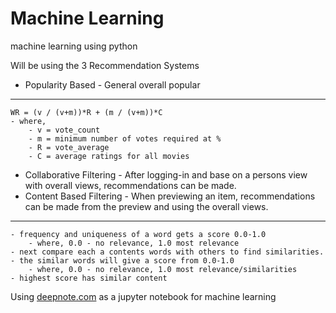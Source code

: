 # Machine Learning
machine learning using python

Will be using the 3 Recommendation Systems
- Popularity Based - General overall popular 
---
    WR = (v / (v+m))*R + (m / (v+m))*C
    - where,
        - v = vote_count
        - m = minimum number of votes required at %
        - R = vote_average
        - C = average ratings for all movies
- Collaborative Filtering - After logging-in and base on a persons view with overall views, recommendations can be made.
- Content Based Filtering - When previewing an item, recommendations can be made from the preview and using the overall views.
---
    - frequency and uniqueness of a word gets a score 0.0-1.0
        - where, 0.0 - no relevance, 1.0 most relevance
    - next compare each a contents words with others to find similarities.
    - the similar words will give a score from 0.0-1.0
        - where, 0.0 - no relevance, 1.0 most relevance/similarities
    - highest score has similar content


Using [deepnote.com](https://deepnote.com/workspace/machinelearning-5530-2d0ce9d6-cbca-4486-87a1-4ae833dfa01f/project/Movie-Recommendations-System-36c77322-9d0e-4723-b7b4-890c883923b2/notebook/Collaborative-Base%20Filtering-a50dd223622f4ef1b618621e159915cc) as a jupyter notebook for machine learning